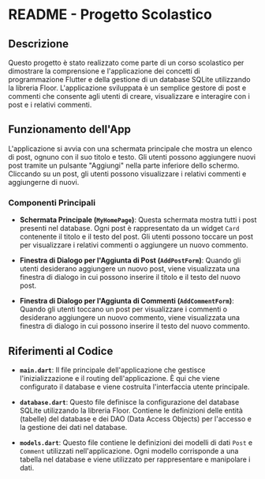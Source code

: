 # README - Progetto Scolastico

## Descrizione

Questo progetto è stato realizzato come parte di un corso scolastico per dimostrare la comprensione e l'applicazione dei concetti di programmazione Flutter e della gestione di un database SQLite utilizzando la libreria Floor. L'applicazione sviluppata è un semplice gestore di post e commenti che consente agli utenti di creare, visualizzare e interagire con i post e i relativi commenti.

## Funzionamento dell'App

L'applicazione si avvia con una schermata principale che mostra un elenco di post, ognuno con il suo titolo e testo. Gli utenti possono aggiungere nuovi post tramite un pulsante "Aggiungi" nella parte inferiore dello schermo. Cliccando su un post, gli utenti possono visualizzare i relativi commenti e aggiungerne di nuovi.

### Componenti Principali

- **Schermata Principale (`MyHomePage`)**: Questa schermata mostra tutti i post presenti nel database. Ogni post è rappresentato da un widget `Card` contenente il titolo e il testo del post. Gli utenti possono toccare un post per visualizzare i relativi commenti o aggiungere un nuovo commento.
  
- **Finestra di Dialogo per l'Aggiunta di Post (`AddPostForm`)**: Quando gli utenti desiderano aggiungere un nuovo post, viene visualizzata una finestra di dialogo in cui possono inserire il titolo e il testo del nuovo post.

- **Finestra di Dialogo per l'Aggiunta di Commenti (`AddCommentForm`)**: Quando gli utenti toccano un post per visualizzare i commenti o desiderano aggiungere un nuovo commento, viene visualizzata una finestra di dialogo in cui possono inserire il testo del nuovo commento.

## Riferimenti al Codice

- **`main.dart`**: Il file principale dell'applicazione che gestisce l'inizializzazione e il routing dell'applicazione. È qui che viene configurato il database e viene costruita l'interfaccia utente principale.
  
- **`database.dart`**: Questo file definisce la configurazione del database SQLite utilizzando la libreria Floor. Contiene le definizioni delle entità (tabelle) del database e dei DAO (Data Access Objects) per l'accesso e la gestione dei dati nel database.

- **`models.dart`**: Questo file contiene le definizioni dei modelli di dati `Post` e `Comment` utilizzati nell'applicazione. Ogni modello corrisponde a una tabella nel database e viene utilizzato per rappresentare e manipolare i dati.
